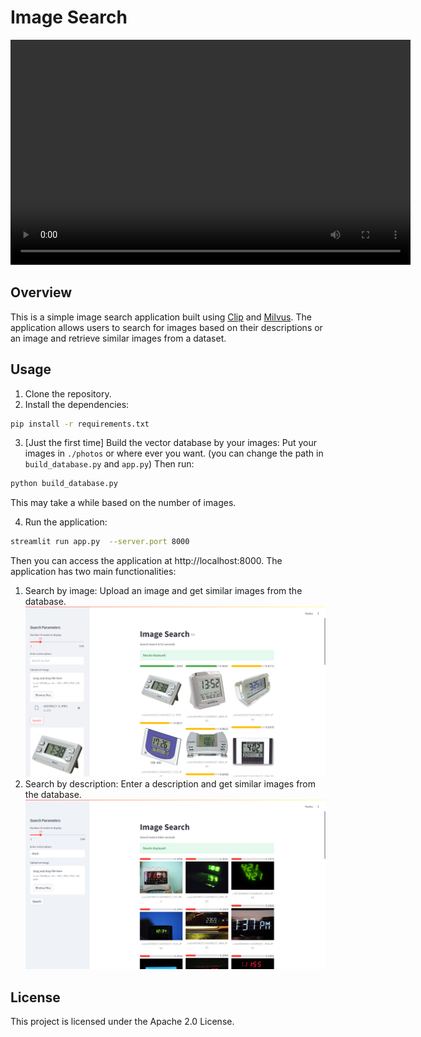 # Image Search

<video width="640" height="360" controls> <source src="./assets/demo.webm" type="video/webm"> Demo </video>

## Overview
This is a simple image search application built using [Clip](https://github.com/openai/CLIP/blob/main/README.md) and [Milvus](https://github.com/milvus-io/milvus). 
The application allows users to search for images based on their descriptions or an image and retrieve similar images from a dataset.

## Usage

1. Clone the repository.
2. Install the dependencies:
```bash
pip install -r requirements.txt
```
3. [Just the first time] Build the vector database by your images:
Put your images in `./photos` or where ever you want. (you can change the path in `build_database.py` and `app.py`) Then run:
```bash
python build_database.py
```
This may take a while based on the number of images.

4. Run the application:
```bash
streamlit run app.py  --server.port 8000
```

Then you can access the application at http://localhost:8000.
The application has two main functionalities:
1. Search by image: Upload an image and get similar images from the database.
![](./assets/demo_image.png)
2. Search by description: Enter a description and get similar images from the database.
![](./assets/demo_text.png)

## License
This project is licensed under the Apache 2.0 License.